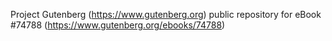 Project Gutenberg (https://www.gutenberg.org) public repository for
eBook #74788 (https://www.gutenberg.org/ebooks/74788)
